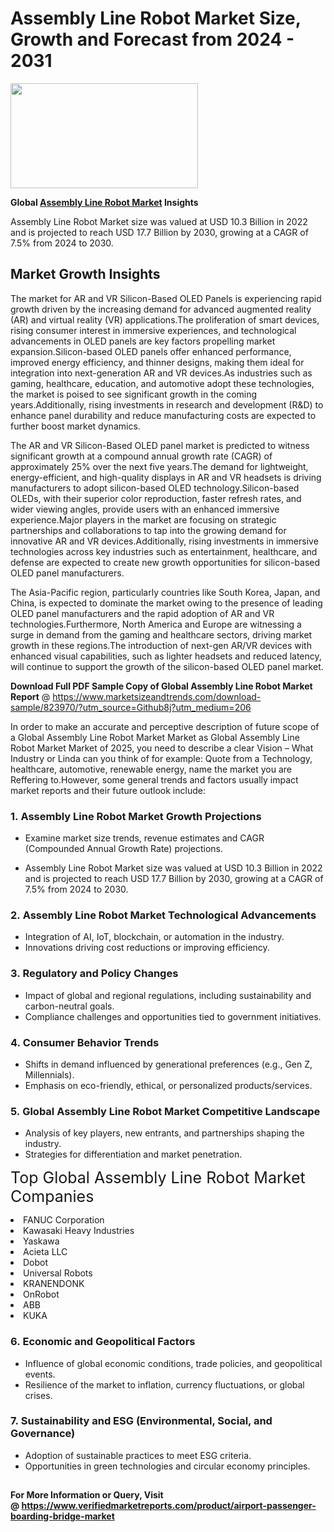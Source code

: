 <H1>Assembly Line Robot Market Size, Growth and Forecast from 2024 - 2031</H1><img class="aligncenter size-medium wp-image-584254" src="https://thirdeyenews.in/wp-content/uploads/2024/09/Global-Market-Research-300x168.jpeg" alt="" width="300" height="168" /><p><strong>Global&nbsp;<a href="https://www.marketsizeandtrends.com/download-sample/823970/?utm_source=Github8j?utm_medium=206">Assembly Line Robot Market</a> Insights</strong></p><p>Assembly Line Robot Market size was valued at USD 10.3 Billion in 2022 and is projected to reach USD 17.7 Billion by 2030, growing at a CAGR of 7.5% from 2024 to 2030.</p><p><h2>Market Growth Insights</h2> <p>The market for AR and VR Silicon-Based OLED Panels is experiencing rapid growth driven by the increasing demand for advanced augmented reality (AR) and virtual reality (VR) applications.The proliferation of smart devices, rising consumer interest in immersive experiences, and technological advancements in OLED panels are key factors propelling market expansion.Silicon-based OLED panels offer enhanced performance, improved energy efficiency, and thinner designs, making them ideal for integration into next-generation AR and VR devices.As industries such as gaming, healthcare, education, and automotive adopt these technologies, the market is poised to see significant growth in the coming years.Additionally, rising investments in research and development (R&D) to enhance panel durability and reduce manufacturing costs are expected to further boost market dynamics.</p> <p>The AR and VR Silicon-Based OLED panel market is predicted to witness significant growth at a compound annual growth rate (CAGR) of approximately 25% over the next five years.The demand for lightweight, energy-efficient, and high-quality displays in AR and VR headsets is driving manufacturers to adopt silicon-based OLED technology.Silicon-based OLEDs, with their superior color reproduction, faster refresh rates, and wider viewing angles, provide users with an enhanced immersive experience.Major players in the market are focusing on strategic partnerships and collaborations to tap into the growing demand for innovative AR and VR devices.Additionally, rising investments in immersive technologies across key industries such as entertainment, healthcare, and defense are expected to create new growth opportunities for silicon-based OLED panel manufacturers.</p> <p>The Asia-Pacific region, particularly countries like South Korea, Japan, and China, is expected to dominate the market owing to the presence of leading OLED panel manufacturers and the rapid adoption of AR and VR technologies.Furthermore, North America and Europe are witnessing a surge in demand from the gaming and healthcare sectors, driving market growth in these regions.The introduction of next-gen AR/VR devices with enhanced visual capabilities, such as lighter headsets and reduced latency, will continue to support the growth of the silicon-based OLED panel market.</p> <p><span class=""><strong>Download Full PDF Sample Copy of Global Assembly Line Robot Market Report</strong> @ <a href="https://www.marketsizeandtrends.com/download-sample/823970/?utm_source=Github8j?utm_medium=206" target="_blank">https://www.marketsizeandtrends.com/download-sample/823970/?utm_source=Github8j?utm_medium=206</a></span></p><p>In order to make an accurate and perceptive description of future scope of a Global&nbsp;Assembly Line Robot Market Market as Global&nbsp;Assembly Line Robot Market Market of 2025, you need to describe a clear Vision &ndash; What Industry or Linda can you think of for example: Quote from a Technology, healthcare, automotive, renewable energy, name the market you are Reffering to.However, some general trends and factors usually impact market reports and their future outlook include:</p><h3>1.&nbsp;<strong>Assembly Line Robot Market Growth Projections</strong></h3><ul><li>Examine market size trends, revenue estimates and CAGR (Compounded Annual Growth Rate) projections.</li><li><p>Assembly Line Robot Market size was valued at USD 10.3 Billion in 2022 and is projected to reach USD 17.7 Billion by 2030, growing at a CAGR of 7.5% from 2024 to 2030.</p></li></ul><h3>2.&nbsp;<strong>Assembly Line Robot Market Technological Advancements</strong></h3><ul><li>Integration of AI, IoT, blockchain, or automation in the industry.</li><li>Innovations driving cost reductions or improving efficiency.</li></ul><h3>3.&nbsp;<strong>Regulatory and Policy Changes</strong></h3><ul><li>Impact of global and regional regulations, including sustainability and carbon-neutral goals.</li><li>Compliance challenges and opportunities tied to government initiatives.</li></ul><h3>4.&nbsp;<strong>Consumer Behavior Trends</strong></h3><ul><li>Shifts in demand influenced by generational preferences (e.g., Gen Z, Millennials).</li><li>Emphasis on eco-friendly, ethical, or personalized products/services.</li></ul><h3>5.&nbsp;<strong>Global Assembly Line Robot Market Competitive Landscape</strong></h3><ul><li>Analysis of key players, new entrants, and partnerships shaping the industry.</li><li>Strategies for differentiation and market penetration.</li></ul><p data-pm-slice="1 1 []"><span style="color: inherit; font-family: inherit; font-size: 25px;">Top Global Assembly Line Robot Market Companies</span></p><div class="" data-test-id=""><p><li>FANUC Corporation</li><li> Kawasaki Heavy Industries</li><li> Yaskawa</li><li> Acieta LLC</li><li> Dobot</li><li> Universal Robots</li><li> KRANENDONK</li><li> OnRobot</li><li> ABB</li><li> KUKA</li></p></div><h3>6.&nbsp;<strong>Economic and Geopolitical Factors</strong></h3><ul><li>Influence of global economic conditions, trade policies, and geopolitical events.</li><li>Resilience of the market to inflation, currency fluctuations, or global crises.</li></ul><h3>7.&nbsp;<strong>Sustainability and ESG (Environmental, Social, and Governance)</strong></h3><ul><li>Adoption of sustainable practices to meet ESG criteria.</li><li>Opportunities in green technologies and circular economy principles.</li></ul><h2><strong style="font-size: 14px;">For More Information or Query, Visit @&nbsp;</strong><a style="background-color: #ffffff; font-size: 14px;" href="https://www.marketsizeandtrends.com/report/assembly-line-robot-market/" target="_blank">https://www.verifiedmarketreports.com/product/airport-passenger-boarding-bridge-market</a></h2>